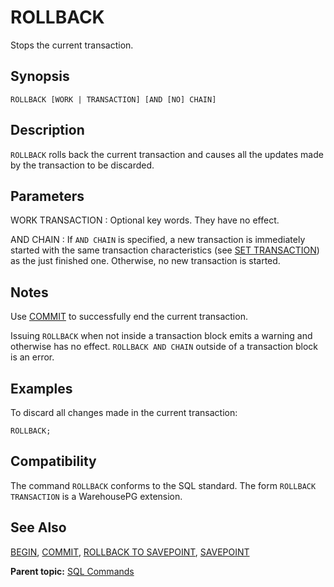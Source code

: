 # ROLLBACK 

Stops the current transaction.

## <a id="section2"></a>Synopsis 

``` {#sql_command_synopsis}
ROLLBACK [WORK | TRANSACTION] [AND [NO] CHAIN]
```

## <a id="section3"></a>Description 

`ROLLBACK` rolls back the current transaction and causes all the updates made by the transaction to be discarded.

## <a id="section4"></a>Parameters 

WORK
TRANSACTION
:   Optional key words. They have no effect.

AND CHAIN
:   If `AND CHAIN` is specified, a new transaction is immediately started with the same transaction characteristics \(see [SET TRANSACTION](SET_TRANSACTION.html)\) as the just finished one. Otherwise, no new transaction is started.

## <a id="section5"></a>Notes 

Use [COMMIT](COMMIT.html) to successfully end the current transaction.

Issuing `ROLLBACK` when not inside a transaction block emits a warning and otherwise has no effect. `ROLLBACK AND CHAIN` outside of a transaction block is an error.

## <a id="section6"></a>Examples 

To discard all changes made in the current transaction:

```
ROLLBACK;
```

## <a id="section7"></a>Compatibility 

The command `ROLLBACK` conforms to the SQL standard. The form `ROLLBACK TRANSACTION` is a WarehousePG extension.

## <a id="section8"></a>See Also 

[BEGIN](BEGIN.html), [COMMIT](COMMIT.html), [ROLLBACK TO SAVEPOINT](ROLLBACK_TO_SAVEPOINT.html), [SAVEPOINT](SAVEPOINT.html)

**Parent topic:** [SQL Commands](../sql_commands/sql_ref.html)

